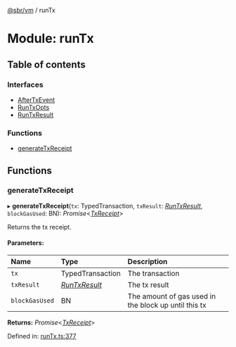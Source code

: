 [@sbr/vm](../README.md) / runTx

# Module: runTx

## Table of contents

### Interfaces

- [AfterTxEvent](../interfaces/runtx.aftertxevent.md)
- [RunTxOpts](../interfaces/runtx.runtxopts.md)
- [RunTxResult](../interfaces/runtx.runtxresult.md)

### Functions

- [generateTxReceipt](runtx.md#generatetxreceipt)

## Functions

### generateTxReceipt

▸ **generateTxReceipt**(`tx`: TypedTransaction, `txResult`: [*RunTxResult*](../interfaces/runtx.runtxresult.md), `blockGasUsed`: BN): *Promise*<[*TxReceipt*](types.md#txreceipt)\>

Returns the tx receipt.

#### Parameters:

| Name | Type | Description |
| :------ | :------ | :------ |
| `tx` | TypedTransaction | The transaction |
| `txResult` | [*RunTxResult*](../interfaces/runtx.runtxresult.md) | The tx result |
| `blockGasUsed` | BN | The amount of gas used in the block up until this tx |

**Returns:** *Promise*<[*TxReceipt*](types.md#txreceipt)\>

Defined in: [runTx.ts:377](https://github.com/siliconswampio/sbr-vm/blob/master/lib/runTx.ts#L377)
